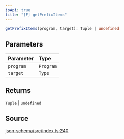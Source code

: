 ```yaml
---
jsApi: true
title: "[F] getPrefixItems"
---
```


```ts
getPrefixItems(program, target): Tuple | undefined
```

## Parameters

| Parameter | Type      |
| :-------- | :-------- |
| `program` | `Program` |
| `target`  | `Type`    |

## Returns

`Tuple` \| `undefined`

## Source

[json-schema/src/index.ts:240](https://github.com/markcowl/cadl/blob/1a6d2b70/packages/json-schema/src/index.ts#L240)
